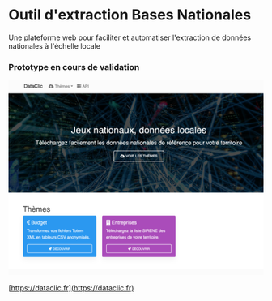 # Outil d'extraction Bases Nationales

Une plateforme web pour faciliter et automatiser l'extraction de données nationales à l'échelle locale

### Prototype en cours de validation

![](../.gitbook/assets/image%20%281%29.png)

[https://dataclic.fr](https://dataclic.fr)







